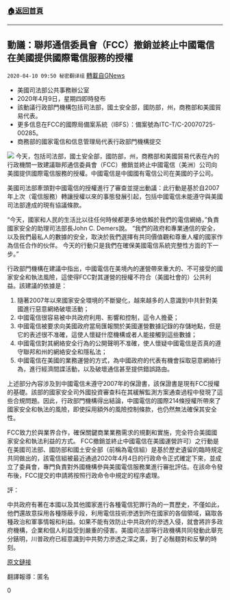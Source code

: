 ###  [:house:返回首頁](https://github.com/ourhimalayas/txt)
---

## 動議：聯邦通信委員會（FCC）撤銷並終止中國電信在美國提供國際電信服務的授權
`2020-04-10 09:50 秘密翻译组` [轉載自GNews](https://gnews.org/zh-hant/168559/)

- 美國司法部公共事務辦公室
- 2020年4月9日，星期四即時發布
- 該動議行政部門機構包括司法部，國土安全部，國防部，州，商務部和美國貿易代表。
- 更多信息在FCC的國際局備案系統（IBFS）：備案號為ITC-T/C-20070725-00285。
- 商務部的國家電信和信息管理局代表行政部門機構提交

![](https://s3.amazonaws.com/gnews-media-offload/wp-content/uploads/2020/04/10094527/https___d1e00ek4ebabms.cloudfront.net_production_4f92ae6a-cb2d-42e8-9514-391fb8c4c129.jpg)
今天，包括司法部，國土安全部，國防部，州，商務部和美國貿易代表在內的行政機關一致建議聯邦通信委員會（FCC）撤銷並終止中國電信（美洲）公司向美國提供國際電信服務的授權。中國電信是中國國有電信公司在美國的子公司。

美國司法部牽頭對中國電信的授權進行了審查並提出動議：此行動是基於自2007年上次（電信服務）轉讓授權以來的事態發展引起，包括中國電信未能遵守與美國司法部達成的現有協議條款。

“今天，國家和人民的生活比以往任何時候都更多地依賴於我們的電信網絡，”負責國家安全的助理司法部長John C. Demers說。 “我們的政府和專業通信的安全，以及我們最私人的數據的安全，取決於我們選擇有共同價值觀和尊重人權的國家作為信任合作的伙伴。 今天的行動只是我們在確保美國電信系統完整性方面的下一步。”

行政部門機構在建議中指出，中國電信在美境內的運營帶來重大的、不可接受的國家安全和執法風險，這使得FCC對其運營的授權不符合（美國社會的）公共利益。該建議的依據是：

1. 隨著2007年以來國家安全環境的不斷變化，越來越多的人意識到中共針對美國進行惡意網絡破壞活動；
2. 中國電信很容易被中共政府利用、影響和控制，這令人擔憂；
3. 中國電信被要求向美國政府當局匯報關於美國運營數據記錄的存儲地點，但是它的表述很不准確，這使人懷疑什麼機構或者人能接觸到這些數據；
4. 中國電信對其網絡安全行為的公開聲明不准確，使人懷疑中國電信是否真的遵守聯邦和州的網絡安全和隱私法；
5. 中國電信在美國的業務運營的方式，為中國政府的代表有機會採取惡意網絡行為，進行經濟間諜活動，以及破壞通信甚至提供錯誤路由。


上述部分內容涉及到中國電信未遵守2007年的保證書，該保證書是現有FCC授權的基礎。該部的國家安全司外國投資審查科在其緩解監測方案通查過程中發現了這些合規問題。因此，行政部門機構得出結論，中國電信的國際214條授權所帶來了國家安全和執法的風險，即使採用額外的風險控制條款，也仍然無法確保其安全性。

FCC致力於與業界合作，確保關鍵商業業務需求的規劃和實施，完全符合美國國家安全和執法利益的方式。 FCC撤銷並終止中國電信在美國運營許可）之行動是在美國司法部、國防部和國土安全部（前稱為電信組）是基於歷史遺留的臨時規定共同做出的，該電信組被最近通過2020年4月4日的行政命令正式確定下來，並成立了委員會，專門負責對外國機構參與美國電信服務業進行審批評估。在該命令發布後，FCC提交的申請將按照行政命令中規定的程序處理。

評：

中共政府有著在本國以及其他國家進行各種電信犯罪行為的一貫歷史，不僅如此，他們還故意採用各種隱蔽手段，利用電信技術滲透到所在國家的各個領域，竊取各種政治和軍事情報和利益。如果不能有效防止中共政府的滲透入侵，就會將許多政府機構，企業和個人利益受到嚴重的侵害。美國司法部等行政機構共同發動此舉充分錶明，川普政府已經意識到中共勢力滲透之深之廣，到了必鬚麵對和反擊的時刻。

[原文鏈接](https://www.justice.gov/opa/pr/executive-branch-agencies-recommend-fcc-revoke-and-terminate-china-telecom-s-authorizations)

翻譯報導：匿名

0
